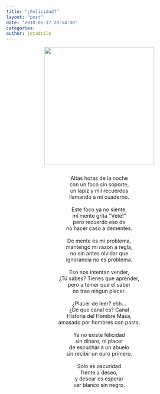 ```yaml
---
title: "¿Felicidad?"
layout: "post"
date: "2010-05-17 20:54:00"
categories:
author: jotadrilo
---
```


<div class="css-full-post-content js-full-post-content">
<a onblur="try {parent.deselectBloggerImageGracefully();} catch(e) {}" href="{{ site.baseurl }}/assets/images/DSC01770+copia.jpg"><img style="display: block; margin: 0px auto 10px; text-align: center; cursor: pointer; width: 298px; height: 320px;" src="{{ site.baseurl }}/assets/images/DSC01770+copia.jpg" alt=""id="BLOGGER_PHOTO_ID_5472346411079006898" border="0" /></a><br /><div style="text-align: center;">Altas horas de la noche<br />con un foco sin soporte,<br />un lapiz y mil recuerdos<br />llamando a mi cuaderno.<br /><br />Este foco ya no siente,<br />mi mente grita "Vete!"<br />pero recuerdo eso de<br />no hacer caso a dementes.<br /><br />De mente es mi problema,<br />mantengo mi razon a regla,<br />no sin antes olvidar que<br />ignorancia no es problema.<br /><br />Eso nos intentan vender,<br />¿Tú sabes? Tienes que aprender,<br />pero a temer que el saber<br />no trae ningun placer.<br /><br />¿Placer de leer? ehh...<br />¿De que canal es? Canal<br />Historia del Hombre Masa,<br />amasado por hombres con pasta.<br /><br />Ya no existe felicidad<br />sin dinero, ni placer<br />de escuchar a un abuelo<br />sin recibir un euro primero.<br /><br />Solo es oscuridad<br />frente a deseo,<br />y desear es esperar<br />ver blanco sin negro.<br /><br /></div>
</div>
